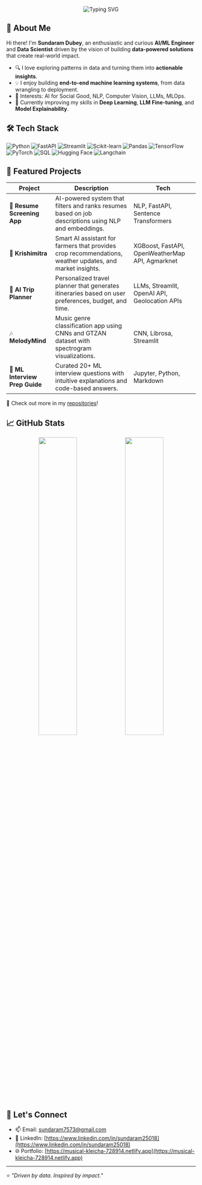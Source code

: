 <!-- Banner -->
<p align="center">
  <img src="https://readme-typing-svg.demolab.com?font=Fira+Code&size=24&duration=3000&pause=1000&color=00FFB2&center=true&vCenter=true&width=800&lines=Aspiring+AI+%2F+ML+Engineer;Data+Scientist+%7C+Problem+Solver+%7C+Tech+Explorer;Building+AI+solutions+for+real-world+impact" alt="Typing SVG" />
</p>

<!-- About Me -->
## 👋 About Me

Hi there! I'm **Sundaram Dubey**, an enthusiastic and curious **AI/ML Engineer** and **Data Scientist** driven by the vision of building **data-powered solutions** that create real-world impact.

- 🔍 I love exploring patterns in data and turning them into **actionable insights**.
- 💡 I enjoy building **end-to-end machine learning systems**, from data wrangling to deployment.
- 🧠 Interests: AI for Social Good, NLP, Computer Vision, LLMs, MLOps.
- 🌱 Currently improving my skills in **Deep Learning**, **LLM Fine-tuning**, and **Model Explainability**.

<!-- Tech Stack -->
## 🛠️ Tech Stack

![Python](https://img.shields.io/badge/Python-3776AB?style=flat&logo=python&logoColor=white)
![FastAPI](https://img.shields.io/badge/FastAPI-009688?style=flat&logo=fastapi&logoColor=white)
![Streamlit](https://img.shields.io/badge/Streamlit-FF4B4B?style=flat&logo=streamlit&logoColor=white)
![Scikit-learn](https://img.shields.io/badge/scikit--learn-F7931E?style=flat&logo=scikit-learn&logoColor=white)
![Pandas](https://img.shields.io/badge/Pandas-150458?style=flat&logo=pandas&logoColor=white)
![TensorFlow](https://img.shields.io/badge/TensorFlow-FF6F00?style=flat&logo=tensorflow&logoColor=white)
![PyTorch](https://img.shields.io/badge/PyTorch-EE4C2C?style=flat&logo=pytorch&logoColor=white)
![SQL](https://img.shields.io/badge/SQL-4479A1?style=flat&logo=mysql&logoColor=white)
![Hugging Face](https://img.shields.io/badge/HuggingFace-FFCC00?style=flat&logo=huggingface&logoColor=black)
![Langchain](https://img.shields.io/badge/Langchain-009688?style=flat&logo=Langchain&logoColor=white)

<!-- Projects -->
## 🚀 Featured Projects

| Project | Description | Tech |
|--------|-------------|------|
| 📄 **Resume Screening App** | AI-powered system that filters and ranks resumes based on job descriptions using NLP and embeddings. | NLP, FastAPI, Sentence Transformers |
| 🌾 **Krishimitra** | Smart AI assistant for farmers that provides crop recommendations, weather updates, and market insights. | XGBoost, FastAPI, OpenWeatherMap API, Agmarknet |
| 🧳 **AI Trip Planner** | Personalized travel planner that generates itineraries based on user preferences, budget, and time. | LLMs, Streamlit, OpenAI API, Geolocation APIs |
| 🎶 **MelodyMind** | Music genre classification app using CNNs and GTZAN dataset with spectrogram visualizations. | CNN, Librosa, Streamlit |
| 🧠 **ML Interview Prep Guide** | Curated 20+ ML interview questions with intuitive explanations and code-based answers. | Jupyter, Python, Markdown |

📌 Check out more in my [repositories](https://github.com/sundaram25018?tab=repositories)!

<!-- GitHub Stats -->
## 📈 GitHub Stats

<p align="center">
  <img src="https://github-readme-stats.vercel.app/api?username=sundaram25018&show_icons=true&theme=tokyonight" width="45%" />
  <img src="https://github-readme-stats.vercel.app/api/top-langs/?username=sundaram25018&layout=compact&theme=tokyonight" width="45%" />
</p>

<!-- Let's Connect -->
## 🤝 Let's Connect

- 📫 Email: [sundaram7573@gmail.com](mailto:sundaram7573@gmail.com)
- 💼 LinkedIn: [https://www.linkedin.com/in/sundaram25018](https://www.linkedin.com/in/sundaram25018)
- 🌐 Portfolio: [https://musical-kleicha-728914.netlify.app](https://musical-kleicha-728914.netlify.app)

---

⭐ *"Driven by data. Inspired by impact."*  
